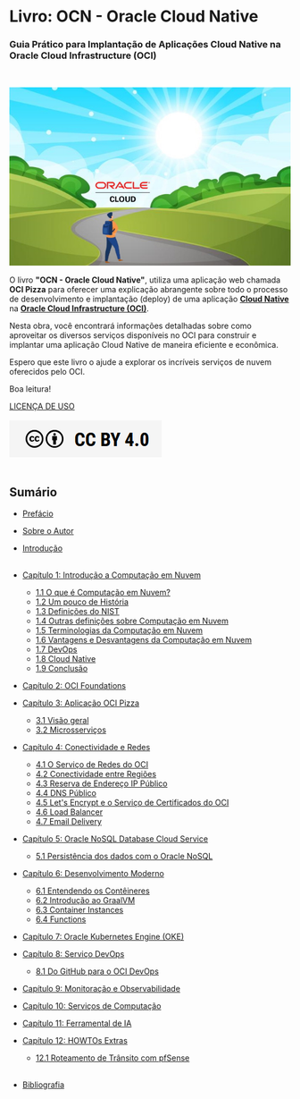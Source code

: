 # Livro: OCN - Oracle Cloud Native
### Guia Prático para Implantação de Aplicações Cloud Native na Oracle Cloud Infrastructure (OCI)
<br>

![alt_text](./img/livro-ocn-logo-1.jpg "Livro: OCN - Oracle Cloud Native")
<br>

O livro **"OCN - Oracle Cloud Native"**, utiliza uma aplicação web chamada **OCI Pizza** para oferecer uma explicação abrangente sobre todo o processo de desenvolvimento e implantação (deploy) de uma aplicação **[Cloud Native](https://github.com/cncf/toc/blob/main/DEFINITION.md#portugu%C3%AAs-brasileiro)** na **[Oracle Cloud Infrastructure (OCI)](https://www.oracle.com/cloud/)**.

Nesta obra, você encontrará informações detalhadas sobre como aproveitar os diversos serviços disponíveis no OCI para construir e implantar uma aplicação Cloud Native de maneira eficiente e econômica.

Espero que este livro o ajude a explorar os incríveis serviços de nuvem oferecidos pelo OCI.

Boa leitura!

[LICENÇA DE USO](./license.md)
<br><br>
<a href="/license/">
   <img src="./img/cc-by-40.png" alt="CC BY 4.0" class="align-left">
</a>
<br><br>

## Sumário

- [Prefácio](./prefacio.md)
- [Sobre o Autor](./sobre-o-autor.md)
- [Introdução](./introducao.md)
<br><br>

- [Capítulo 1: Introdução a Computação em Nuvem](./chapter-1/index.md)
    - [1.1 O que é Computação em Nuvem?](./chapter-1/introducao-a-computacao-em-nuvem.md#11-o-que-é-computação-em-nuvem)    
    - [1.2 Um pouco de História](./chapter-1/introducao-a-computacao-em-nuvem.md#12-um-pouco-de-história)
    - [1.3 Definições do NIST](./chapter-1/introducao-a-computacao-em-nuvem.md#13-definições-do-nist)
    - [1.4 Outras definições sobre Computação em Nuvem](./chapter-1/introducao-a-computacao-em-nuvem.md#14-outras-definições-sobre-computação-em-nuvem)
    - [1.5 Terminologias da Computação em Nuvem](./chapter-1/introducao-a-computacao-em-nuvem.md#15-terminologias-da-computação-em-nuvem)
    - [1.6 Vantagens e Desvantagens da Computação em Nuvem](./chapter-1/introducao-a-computacao-em-nuvem.md#16-vantagens-e-desvantagens-da-computação-em-nuvem)
    - [1.7 DevOps](./chapter-1/introducao-a-computacao-em-nuvem.md#17-devops)
    - [1.8 Cloud Native](./chapter-1/introducao-a-computacao-em-nuvem.md#18-cloud-native)
    - [1.9 Conclusão](./chapter-1/introducao-a-computacao-em-nuvem.md#19-conclusão)

- [Capítulo 2: OCI Foundations](./chapter-2/index.md)

- [Capítulo 3: Aplicação OCI Pizza](./chapter-3/index.md)
    - [3.1 Visão geral](./chapter-3/ocipizza-overview.md)
    - [3.2 Microsserviços](./chapter-3/microservices.md)
    
- [Capítulo 4: Conectividade e Redes](./chapter-4/index.md)
    - [4.1 O Serviço de Redes do OCI](./chapter-4/network.md)
    - [4.2 Conectividade entre Regiões](./chapter-4/regions-connectivity.md)
    - [4.3 Reserva de Endereço IP Público](./chapter-4/reserved-public-ip.md)
    - [4.4 DNS Público](./chapter-4/dns.md)
    - [4.5 Let's Encrypt e o Serviço de Certificados do OCI](./chapter-4/lets-encrypt.md)
    - [4.6 Load Balancer](./chapter-4/lb.md)
    - [4.7 Email Delivery](./chapter-4/email-delivery.md)

- [Capítulo 5: Oracle NoSQL Database Cloud Service](./chapter-5/index.md)
    - [5.1 Persistência dos dados com o Oracle NoSQL](./chapter-5/nosql.md)
    
- [Capítulo 6: Desenvolvimento Moderno](./chapter-6/index.md)
    - [6.1 Entendendo os Contêineres](./chapter-6/containers.md)
    - [6.2 Introdução ao GraalVM](./chapter-6/graalvm.md)
    - [6.3 Container Instances](./chapter-6/container-instances.md)
    - [6.4 Functions](./chapter-6/functions.md)

- [Capítulo 7: Oracle Kubernetes Engine (OKE)](./chapter-7/index.md)

- [Capítulo 8: Serviço DevOps](./chapter-8/index.md)
    - [8.1 Do GitHub para o OCI DevOps](./chapter-8/github-ocidevops.md)

- [Capítulo 9: Monitoração e Observabilidade](./chapter-9/index.md)

- [Capítulo 10: Serviços de Computação](./chapter-10/index.md)

- [Capítulo 11: Ferramental de IA](./chapter-11/index.md)

- [Capítulo 12: HOWTOs Extras](./chapter-12/index.md)
    - [12.1 Roteamento de Trânsito com pfSense](./chapter-12/transit-routing-pfsense.md)
<br><br>

- [Bibliografia](./bibliografia.md)